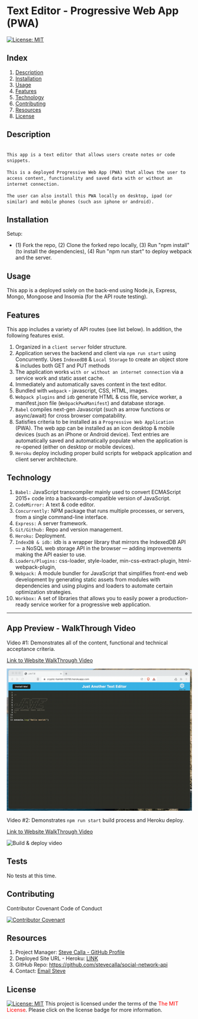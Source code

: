 # Text Editor - Progressive Web App (PWA)
[![License:  MIT](https://img.shields.io/badge/License-MIT-yellow.svg)](https://opensource.org/licenses/MIT)

## Index

1. [Description](#description)
2. [Installation](#installation)
3. [Usage](#usage)
4. [Features](#features)
5. [Technology](#technology)
6. [Contributing](#contributing)
7. [Resources](#resources)
8. [License](#license)

## Description

```

This app is a text editor that allows users create notes or code snippets. 

This is a deployed Progressive Web App (PWA) that allows the user to access content, functionality and saved data with or without an internet connection. 

The user can also install this PWA locally on desktop, ipad (or similar) and mobile phones (such asn iphone or android).

```

## Installation

Setup: 
- (1) Fork the repo, (2) Clone the forked repo locally, (3) Run "npm install" (to install the dependencies), (4) Run "npm run start" to deploy webpack and the server.

## Usage

This app is a deployed solely on the back-end using Node.js, Express, Mongo, Mongoose and Insomia (for the API route testing).

## Features

This app includes a variety of API routes (see list below). In addition, the following features exist.

1. Organized in a `client server` folder structure.
2. Application serves the backend and client via `npm run start` using Concurrently.
Uses `IndexedDB` & `Local Storage` to create an object store & includes both GET and PUT methods
3. The application works `with or without an internet connection` via a service work and static asset cache.
4. Immediately and automatically saves content in the text editor.
5. Bundled with `webpack` - javascript, CSS, HTML, images.
6. `Webpack plugins` and `idb` generate HTML & css file, service worker, a manifest.json file (`WebpackPwaManifest`) and database storage.
7. `Babel` compiles next-gen Javascript (such as arrow functions or async/await) for cross browser compatability.
8. Satisfies criteria to be installed as a `Progressive Web Application` (PWA). The web app can be installed as an icon desktop & mobile devices (such as an iPhone or Android device). Text entries are automatically saved and automatically populate when the application is re-opened (either on desktop or mobile devices).
9. `Heroku` deploy including proper build scripts for webpack application and client server architecture.

## Technology

1. `Babel:` JavaScript transcompiler mainly used to convert ECMAScript 2015+ code into a backwards-compatible version of JavaScript.
2. `CodeMirror:` A text & code editor.
3. `Concurrently:` NPM package that runs multiple processes, or servers, from a single command-line interface. 
4. `Express:` A server framework.
5. `Git/Github:` Repo and version management.
6. `Heroku:` Deployment.
7. `IndexDB & idb:` idb is a wrapper library that mirrors the IndexedDB API — a NoSQL web storage API in the browser — adding improvements making the API easier to use.
8. `Loaders/Plugins:` css-loader, style-loader, min-css-extract-plugin, html-webpack-plugin, 
9. `Webpack:` A module bundler for JavaScript that simplifies front-end web development by generating static assets from modules with dependencies and using plugins and loaders to automate certain optimization strategies.
10. `Workbox:` A set of libraries that allows you to easily power a production-ready service worker for a progressive web application.

---

## App Preview - WalkThrough Video

Video #1: Demonstrates all of the content, functional and technical acceptance criteria.

[Link to Website WalkThrough Video](https://youtu.be/HNc61D-j4nI)

![Functionality video](./client/src/images/00-demo.gif)

Video #2: Demonstrates `npm run start` build process and Heroku deploy.

[Link to Website WalkThrough Video](https://youtu.be/HNc61D-j4nI)

![Build & deploy video](./client/src/images/01-demo.gif)

## Tests

No tests at this time.

## Contributing

Contributor Covenant Code of Conduct

[![Contributor Covenant](https://img.shields.io/badge/Contributor%20Covenant-2.1-4baaaa.svg)](https://www.contributor-covenant.org/version/2/1/code_of_conduct/code_of_conduct.md)

## Resources

1. Project Manager: [Steve Calla - GitHub Profile](https://github.com/stevecalla)
2. Deployed Site URL - Heroku: [LINK](https://text-editor-calla.herokuapp.com/)
3. GitHub Repo: <https://github.com/stevecalla/social-network-api>
4. Contact: [Email Steve](mailto:callasteven@gmail.com)

## License 

[![License:  MIT](https://img.shields.io/badge/License-MIT-yellow.svg)](https://opensource.org/licenses/MIT)
This project is licensed under the terms of the <span style="color:red">The MIT License</span>. Please click on the license badge for more information.
